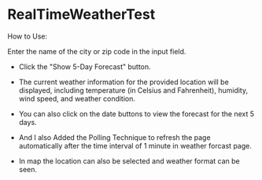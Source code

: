 # RealTimeWeatherTest

How to Use:

Enter the name of the city or zip code in the input field.

 - Click the "Show 5-Day Forecast" button.

 - The current weather information for the provided location will be displayed, including temperature (in Celsius and 
Fahrenheit), humidity, wind speed, and weather condition.

 - You can also click on the date buttons to view the forecast for the next 5 days.
 
 - And I also Added the Polling Technique to refresh the page automatically after the time interval of 1 minute in weather
  forcast page.

 - In map the location can also be selected and weather format can be seen.